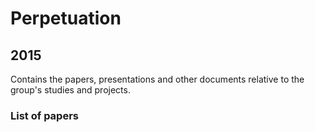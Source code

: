 # Perpetuation
## 2015
Contains the papers, presentations and other documents relative to the group's studies and projects.

### List of papers
